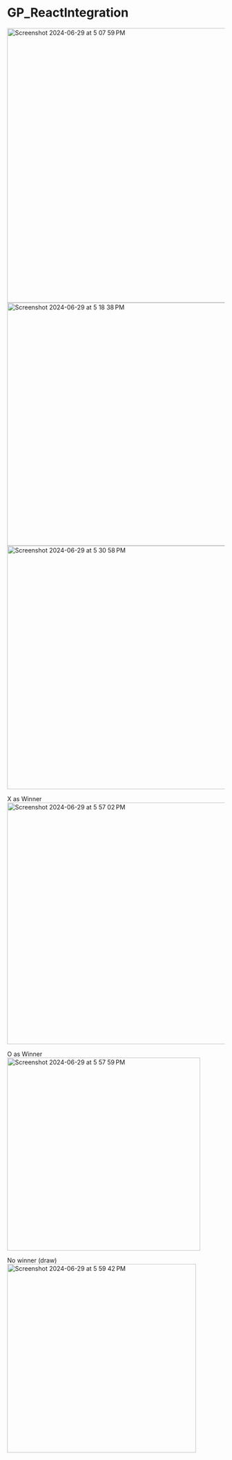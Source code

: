 # GP_ReactIntegration

<img width="636" alt="Screenshot 2024-06-29 at 5 07 59 PM" src="https://github.com/Trenob/GP_ReactIntegration/assets/171889399/f0a3e086-83e2-47dc-a4d0-764487b9db1c">

<img width="563" alt="Screenshot 2024-06-29 at 5 18 38 PM" src="https://github.com/Trenob/GP_ReactIntegration/assets/171889399/608e7803-02b0-472f-8319-35a61a37abc3">

<img width="564" alt="Screenshot 2024-06-29 at 5 30 58 PM" src="https://github.com/Trenob/GP_ReactIntegration/assets/171889399/ba82fd2c-1c5b-412d-b964-7bdd628f7034">

X as Winner
<img width="560" alt="Screenshot 2024-06-29 at 5 57 02 PM" src="https://github.com/Trenob/GP_ReactIntegration/assets/171889399/f39b50dd-3473-40ea-89b9-2befa65edcd0">

O as Winner
<img width="447" alt="Screenshot 2024-06-29 at 5 57 59 PM" src="https://github.com/Trenob/GP_ReactIntegration/assets/171889399/fe833d57-11d3-4b0a-bd72-9543a8275980">

No winner (draw)
<img width="437" alt="Screenshot 2024-06-29 at 5 59 42 PM" src="https://github.com/Trenob/GP_ReactIntegration/assets/171889399/758b0568-c5ee-4095-9d5b-6fd3cd68bfb7">

